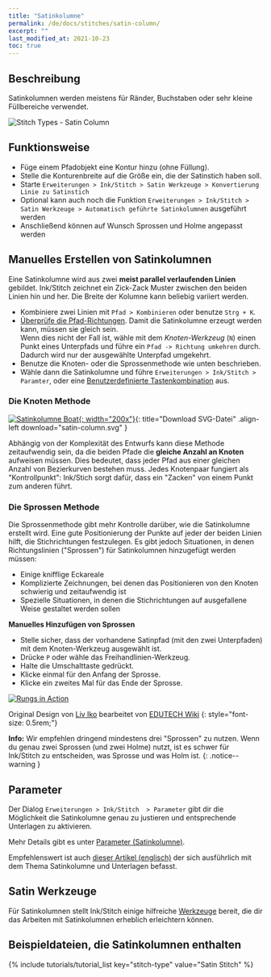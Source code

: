 ```yaml
---
title: "Satinkolumne"
permalink: /de/docs/stitches/satin-column/
excerpt: ""
last_modified_at: 2021-10-23
toc: true
---
```

## Beschreibung

Satinkolumnen werden meistens für Ränder, Buchstaben oder sehr kleine Füllbereiche verwendet.

![Stitch Types - Satin Column](/assets/images/docs/stitch-type-satincolumn.jpg)

## Funktionsweise

* Füge einem Pfadobjekt eine Kontur hinzu (ohne Füllung).
* Stelle die Konturenbreite auf die Größe ein, die der Satinstich haben soll.
* Starte `Erweiterungen > Ink/Stitch > Satin Werkzeuge > Konvertierung Linie zu Satinstich`
* Optional kann auch noch die Funktion `Erweiterungen > Ink/Stitch > Satin Werkzeuge > Automatisch geführte Satinkolumnen` ausgeführt werden
* Anschließend können auf Wunsch Sprossen und Holme angepasst werden

## Manuelles Erstellen von Satinkolumnen
Eine Satinkolumne wird aus zwei **meist parallel verlaufenden Linien** gebildet. Ink/Stitch zeichnet ein Zick-Zack Muster zwischen den beiden Linien hin und her. Die Breite der Kolumne kann beliebig variiert werden.

* Kombiniere zwei Linien mit `Pfad > Kombinieren` oder benutze `Strg + K`.
* [Überprüfe die Pfad-Richtungen](/docs/customize/#enabling-path-outlines--direction). Damit die Satinkolumne erzeugt werden kann, müssen sie gleich sein.<br />Wenn dies nicht der Fall ist, wähle mit dem *Knoten-Werkzeug* (`N`) einen Punkt eines Unterpfads und führe ein `Pfad -> Richtung umkehren` durch. Dadurch wird nur der ausgewählte Unterpfad umgekehrt.
* Benutze die Knoten- oder die Sprossenmethode wie unten beschrieben.
* Wähle dann die Satinkolumne und führe `Erweiterungen > Ink/Stitch > Paramter`, oder eine [Benutzerdefinierte Tastenkombination](/docs/customize/) aus.

### Die Knoten Methode
[![Satinkolumne Boat](/assets/images/docs/satin-column.jpg){: width="200x"}](/assets/images/docs/satin-column.svg){: title="Download SVG-Datei" .align-left download="satin-column.svg" }

Abhängig von der Komplexität des Entwurfs kann diese Methode zeitaufwendig sein, da die beiden Pfade die **gleiche Anzahl an Knoten** aufweisen müssen. Dies bedeutet, dass jeder Pfad aus einer gleichen Anzahl von Bezierkurven bestehen muss. Jedes Knotenpaar fungiert als "Kontrollpunkt": Ink/Stich sorgt dafür, dass ein "Zacken" von einem Punkt zum anderen führt.

### Die Sprossen Methode

Die Sprossenmethode gibt mehr Kontrolle darüber, wie die Satinkolumne erstellt wird. Eine gute Positionierung der Punkte auf jeder der beiden Linien hilft, die Stichrichtungen festzulegen. Es gibt jedoch Situationen, in denen Richtungslinien ("Sprossen") für Satinkolumnen hinzugefügt werden müssen:

* Einige knifflige Eckareale
* Komplizierte Zeichnungen, bei denen das Positionieren von den Knoten schwierig und zeitaufwendig ist
* Spezielle Situationen, in denen die Stichrichtungen auf ausgefallene Weise gestaltet werden sollen

**Manuelles Hinzufügen von Sprossen**
* Stelle sicher, dass der vorhandene Satinpfad (mit den zwei Unterpfaden) mit dem Knoten-Werkzeug ausgewählt ist.
* Drücke `P` oder wähle das Freihandlinien-Werkzeug.
* Halte die Umschalttaste gedrückt.
* Klicke einmal für den Anfang der Sprosse.
* Klicke ein zweites Mal für das Ende der Sprosse.


[![Rungs in Action](https://edutechwiki.unige.ch/mediawiki/images/thumb/6/68/InkStitch-round-bird-2.png/300px-InkStitch-round-bird-2.png)](https://edutechwiki.unige.ch/mediawiki/images/6/68/InkStitch-round-bird-2.png)

Original Design von [Liv Iko](https://thenounproject.com/liv_iko/collection/birds/?i=898697) bearbeitet von [EDUTECH Wiki](https://edutechwiki.unige.ch/en/InkStitch)
{: style="font-size: 0.5rem;"}

**Info:** Wir empfehlen dringend mindestens drei "Sprossen" zu nutzen.
Wenn du genau zwei Sprossen (und zwei Holme) nutzt, ist es schwer für Ink/Stitch zu entscheiden, was Sprosse und was Holm ist.
{: .notice--warning }

## Parameter

Der Dialog `Erweiterungen > Ink/Stitch  > Parameter` gibt dir die Möglichkeit die Satinkolumne genau zu justieren und entsprechende Unterlagen zu aktivieren.

Mehr Details gibt es unter [Parameter (Satinkolumne)](/de/docs/params/#satinkolumne).

Empfehlenswert ist auch [dieser Artikel (englisch)](https://www.mrxstitch.com/underlay/) der sich ausführlich mit dem Thema Satinkolumne und Unterlagen befasst.

## Satin Werkzeuge

Für Satinkolumnen stellt Ink/Stitch einige hilfreiche [Werkzeuge](/de/docs/satin-tools/) bereit, die dir das Arbeiten mit Satinkolumnen erheblich erleichtern können.

## Beispieldateien, die Satinkolumnen enthalten
{% include tutorials/tutorial_list key="stitch-type" value="Satin Stitch" %}
